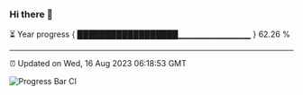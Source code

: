 ### Hi there 👋

⏳ Year progress { ██████████████████▁▁▁▁▁▁▁▁▁▁▁▁ } 62.26 %

---

⏰ Updated on Wed, 16 Aug 2023 06:18:53 GMT

![Progress Bar CI](https://github.com/liununu/liununu/workflows/Progress%20Bar%20CI/badge.svg)
